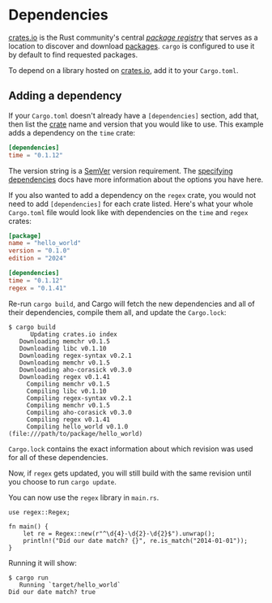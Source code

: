 # Dependencies

[crates.io] is the Rust community's central [*package registry*][def-package-registry]
that serves as a location to discover and download
[packages][def-package]. `cargo` is configured to use it by default to find
requested packages.

To depend on a library hosted on [crates.io], add it to your `Cargo.toml`.

[crates.io]: https://crates.io/

## Adding a dependency

If your `Cargo.toml` doesn't already have a `[dependencies]` section, add
that, then list the [crate][def-crate] name and version that you would like to
use. This example adds a dependency on the `time` crate:

```toml
[dependencies]
time = "0.1.12"
```

The version string is a [SemVer] version requirement. The [specifying
dependencies](../reference/specifying-dependencies.md) docs have more information about
the options you have here.

[SemVer]: https://semver.org

If you also wanted to add a dependency on the `regex` crate, you would not need
to add `[dependencies]` for each crate listed. Here's what your whole
`Cargo.toml` file would look like with dependencies on the `time` and `regex`
crates:

```toml
[package]
name = "hello_world"
version = "0.1.0"
edition = "2024"

[dependencies]
time = "0.1.12"
regex = "0.1.41"
```

Re-run `cargo build`, and Cargo will fetch the new dependencies and all of
their dependencies, compile them all, and update the `Cargo.lock`:

```console
$ cargo build
      Updating crates.io index
   Downloading memchr v0.1.5
   Downloading libc v0.1.10
   Downloading regex-syntax v0.2.1
   Downloading memchr v0.1.5
   Downloading aho-corasick v0.3.0
   Downloading regex v0.1.41
     Compiling memchr v0.1.5
     Compiling libc v0.1.10
     Compiling regex-syntax v0.2.1
     Compiling memchr v0.1.5
     Compiling aho-corasick v0.3.0
     Compiling regex v0.1.41
     Compiling hello_world v0.1.0 (file:///path/to/package/hello_world)
```

`Cargo.lock` contains the exact information about which revision was used
for all of these dependencies.

Now, if `regex` gets updated, you will still build with the same revision until
you choose to run `cargo update`.

You can now use the `regex` library in `main.rs`.

```rust,ignore
use regex::Regex;

fn main() {
    let re = Regex::new(r"^\d{4}-\d{2}-\d{2}$").unwrap();
    println!("Did our date match? {}", re.is_match("2014-01-01"));
}
```

Running it will show:

```console
$ cargo run
   Running `target/hello_world`
Did our date match? true
```

[def-crate]:             ../appendix/glossary.md#crate             '"crate" (glossary entry)'
[def-package]:           ../appendix/glossary.md#package           '"package" (glossary entry)'
[def-package-registry]:  ../appendix/glossary.md#package-registry  '"package-registry" (glossary entry)'
